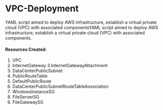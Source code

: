 # VPC-Deployment
YAML script aimed to deploy AWS infrastructure, establish a virtual private cloud (VPC) with associated componentsYAML script aimed to deploy AWS infrastructure, establish a virtual private cloud (VPC) with associated components.


#### Resources Created:
1. VPC
2. InternetGateway
3.InternetGatewayAttachment
4. DataCenterPublicSubnet
5. PublicRouteTable
6. DefaultPublicRoute
7. DataCenterPublicSubnetRouteTableAssociation
8. WindowsInstanceSG
9. FileServerSG
10. FileGatewaySG
